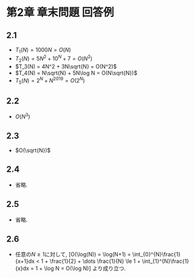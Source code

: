 # 第2章 章末問題 回答例
## 2.1
 - $T_1(N) = 1000N = O(N)$
 - $T_2(N) = 5N^2 + 10^N + 7 = O(N^2)$
 - $T_3(N) = 4N^2 + 3N\sqrt{N} = O(N^2)$
 - $T_4(N) = N\sqrt{N} + 5N\log N = O(N\sqrt{N})$
 - $T_5(N) = 2^N + N^{2019} = O(2^N)$

## 2.2 
 - $O(N^3)$

## 2.3
 - $O(\sqrt{N})$

## 2.4
 - 省略.

## 2.5
 - 省略.

## 2.6
 - 任意の$N \ge 1$に対して, \[O(\log(N)) = \log(N+1) = \int_{0}^{N}\frac{1}{x+1}dx < 1 + \frac{1}{2} + \dots \frac{1}{N} \le 1 + \int_{1}^{N}\frac{1}{x}dx = 1 + \log N = O(\log N)\]
より成り立つ.
